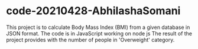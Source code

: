 # code-20210428-AbhilashaSomani
This project is to calculate Body Mass Index (BMI) from a given database in JSON format.
The code is in JavaScript working on node js
The result of the project provides with the number of people in 'Overweight' category. 
